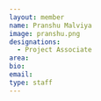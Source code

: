 ```yaml
---
layout: member
name: Pranshu Malviya
image: pranshu.png
designations: 
  - Project Associate
area:
bio:
email:
type: staff
---
```

